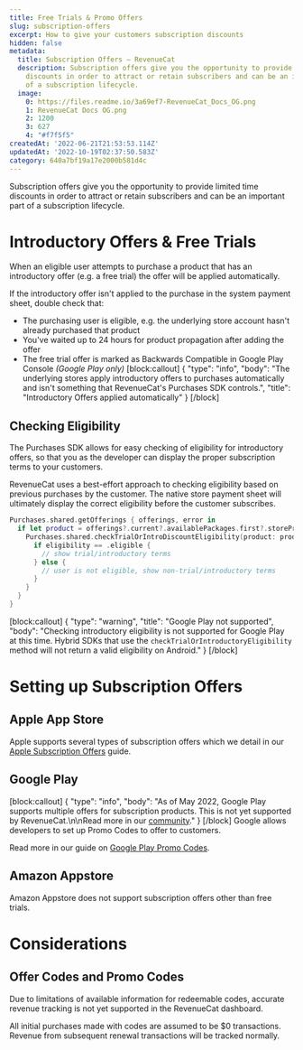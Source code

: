 ```yaml
---
title: Free Trials & Promo Offers
slug: subscription-offers
excerpt: How to give your customers subscription discounts
hidden: false
metadata:
  title: Subscription Offers – RevenueCat
  description: Subscription offers give you the opportunity to provide limited time
    discounts in order to attract or retain subscribers and can be an important part
    of a subscription lifecycle.
  image:
    0: https://files.readme.io/3a69ef7-RevenueCat_Docs_OG.png
    1: RevenueCat Docs OG.png
    2: 1200
    3: 627
    4: "#f7f5f5"
createdAt: '2022-06-21T21:53:53.114Z'
updatedAt: '2022-10-19T02:37:50.583Z'
category: 640a7bf19a17e2000b581d4c
---
```

Subscription offers give you the opportunity to provide limited time discounts in order to attract or retain subscribers and can be an important part of a subscription lifecycle.

# Introductory Offers & Free Trials

When an eligible user attempts to purchase a product that has an introductory offer (e.g. a free trial) the offer will be applied automatically.

If the introductory offer isn't applied to the purchase in the system payment sheet, double check that:
- The purchasing user is eligible, e.g. the underlying store account hasn't already purchased that product
- You've waited up to 24 hours for product propagation after adding the offer
- The free trial offer is marked as Backwards Compatible in Google Play Console *(Google Play only)*
[block:callout]
{
  "type": "info",
  "body": "The underlying stores apply introductory offers to purchases automatically and isn't something that RevenueCat's Purchases SDK controls.",
  "title": "Introductory Offers applied automatically"
}
[/block]
## Checking Eligibility

The Purchases SDK allows for easy checking of eligibility for introductory offers, so that you as the developer can display the proper subscription terms to your customers.

RevenueCat uses a best-effort approach to checking eligibility based on previous purchases by the customer. The native store payment sheet will ultimately display the correct eligibility before the customer subscribes.
```swift
Purchases.shared.getOfferings { offerings, error in
  if let product = offerings?.current?.availablePackages.first?.storeProduct {
    Purchases.shared.checkTrialOrIntroDiscountEligibility(product: product) { eligibility in
      if eligibility == .eligible {
        // show trial/introductory terms
      } else {
        // user is not eligible, show non-trial/introductory terms
      }
    }
  }
}
```

[block:callout]
{
  "type": "warning",
  "title": "Google Play not supported",
  "body": "Checking introductory eligibility is not supported for Google Play at this time. Hybrid SDKs that use the `checkTrialOrIntroductoryEligibility` method will not return a valid eligibility on Android."
}
[/block]
# Setting up Subscription Offers
## Apple App Store

Apple supports several types of subscription offers which we detail in our [Apple Subscription Offers](doc:ios-subscription-offers) guide.

## Google Play
[block:callout]
{
  "type": "info",
  "body": "As of May 2022, Google Play supports multiple offers for subscription products. This is not yet supported by RevenueCat.\n\nRead more in our [community](https://community.revenuecat.com/tips-discussion-56/google-i-o-22-announcements-rc-product-priorities-1620)."
}
[/block]
Google allows developers to set up Promo Codes to offer to customers. 

Read more in our guide on [Google Play Promo Codes](doc:android-promo-codes).

## Amazon Appstore

Amazon Appstore does not support subscription offers other than free trials.

# Considerations

## Offer Codes and Promo Codes
Due to limitations of available information for redeemable codes, accurate revenue tracking is not yet supported in the RevenueCat dashboard. 

All initial purchases made with codes are assumed to be $0 transactions. Revenue from subsequent renewal transactions will be tracked normally.